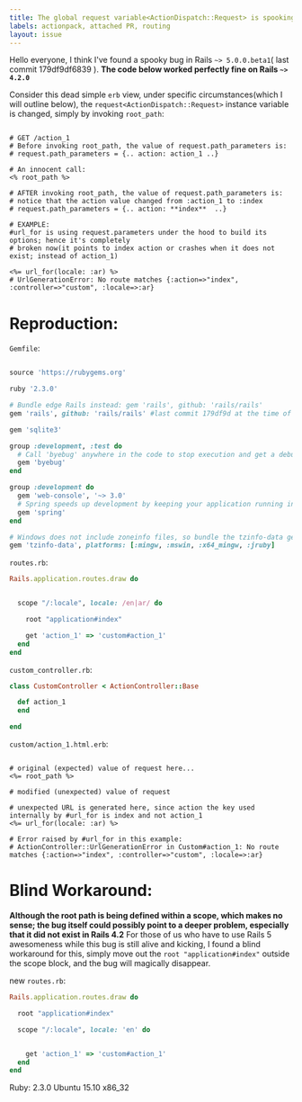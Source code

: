 ```yaml
---
title: The global request variable<ActionDispatch::Request> is spookingly altered when invoking a url helper method within views under special circumstances
labels: actionpack, attached PR, routing
layout: issue
---
```


Hello everyone,
I think I've found a spooky bug in Rails `~> 5.0.0.beta1`( last commit 179df9df6839 ).
**The code below worked perfectly fine on Rails `~> 4.2.0`**

Consider this dead simple `erb` view, under specific circumstances(which I will outline below), the `request<ActionDispatch::Request>` instance variable is changed, simply by invoking `root_path`:

``` erb

# GET /action_1 
# Before invoking root_path, the value of request.path_parameters is:
# request.path_parameters = {.. action: action_1 ..}

# An innocent call:
<% root_path %>

# AFTER invoking root_path, the value of request.path_parameters is:
# notice that the action value changed from :action_1 to :index
# request.path_parameters = {.. action: **index**  ..}

# EXAMPLE:
#url_for is using request.parameters under the hood to build its options; hence it's completely
# broken now(it points to index action or crashes when it does not exist; instead of action_1)

<%= url_for(locale: :ar) %>
# UrlGenerationError: No route matches {:action=>"index", :controller=>"custom", :locale=>:ar}

```
# Reproduction:

`Gemfile`:

``` Ruby

source 'https://rubygems.org'

ruby '2.3.0'

# Bundle edge Rails instead: gem 'rails', github: 'rails/rails'
gem 'rails', github: 'rails/rails' #last commit 179df9d at the time of writing

gem 'sqlite3'

group :development, :test do
  # Call 'byebug' anywhere in the code to stop execution and get a debugger console
  gem 'byebug'
end

group :development do
  gem 'web-console', '~> 3.0'
  # Spring speeds up development by keeping your application running in the background. Read more: https://github.com/rails/spring
  gem 'spring'
end

# Windows does not include zoneinfo files, so bundle the tzinfo-data gem
gem 'tzinfo-data', platforms: [:mingw, :mswin, :x64_mingw, :jruby]


```

`routes.rb`:

``` ruby
Rails.application.routes.draw do


  scope "/:locale", locale: /en|ar/ do

    root "application#index"

    get 'action_1' => 'custom#action_1'
  end
end

```

`custom_controller.rb`:

``` ruby
class CustomController < ActionController::Base

  def action_1
  end

end
```

`custom/action_1.html.erb`:

``` erb

# original (expected) value of request here...
<%= root_path %>

# modified (unexpected) value of request

# unexpected URL is generated here, since action the key used internally by #url_for is index and not action_1
<%= url_for(locale: :ar) %>

# Error raised by #url_for in this example:
# ActionController::UrlGenerationError in Custom#action_1: No route matches {:action=>"index", :controller=>"custom", :locale=>:ar}

```
# Blind Workaround: 

**Although the root path is being defined within a scope, which makes no sense; the bug itself could possibly point to a deeper problem, especially that it did not exist in Rails 4.2**
For those of us who have to use Rails 5 awesomeness while this bug is still alive and kicking, I found a blind workaround for this, simply move out the `root "application#index"` outside the scope block, and the bug will magically disappear.

new `routes.rb`:

``` ruby
Rails.application.routes.draw do

  root "application#index"

  scope "/:locale", locale: 'en' do


    get 'action_1' => 'custom#action_1'
  end
end

```

Ruby: 2.3.0
Ubuntu 15.10 x86_32

